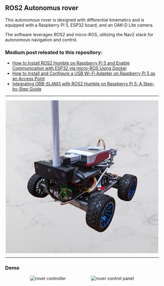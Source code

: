## ROS2 Autonomus rover

This autonomous rover is designed with differential kinematics and is equipped with a Raspberry Pi 5, ESP32 board, and an OAK-D Lite camera.

The software leverages ROS2 and micro-ROS, utilizing the Nav2 stack for autonomous navigation and control.

### Medium post releated to this repository:
- [How to Install ROS2 Humble on Raspberry Pi 5 and Enable Communication with ESP32 via micro-ROS Using Docker](https://medium.com/p/2d30dfcf2111)
- [How to Install and Configure a USB Wi-Fi Adapter on Raspberry Pi 5 as an Access Point](https://medium.com/p/721f797468f6)
- [Integrating ORB-SLAM3 with ROS2 Humble on Raspberry Pi 5: A Step-by-Step Guide](https://medium.com/p/78e7b911c361)

<hr>

<div style="display: flex; width: 100%; justify-content:center;">
  <img src="documents/rover_image.png" alt="Alt text">
</div>

<hr>

### Demo

<div style="display: flex; width: 100%; justify-content:space-evenly">
  <img src="documents/rover_controller.gif" alt="rover controller" style="height:500px;width:auto">
  <img src="documents/rover_control_panel.gif" alt="rover control panel" style="height:500px;width:auto">
</div>


